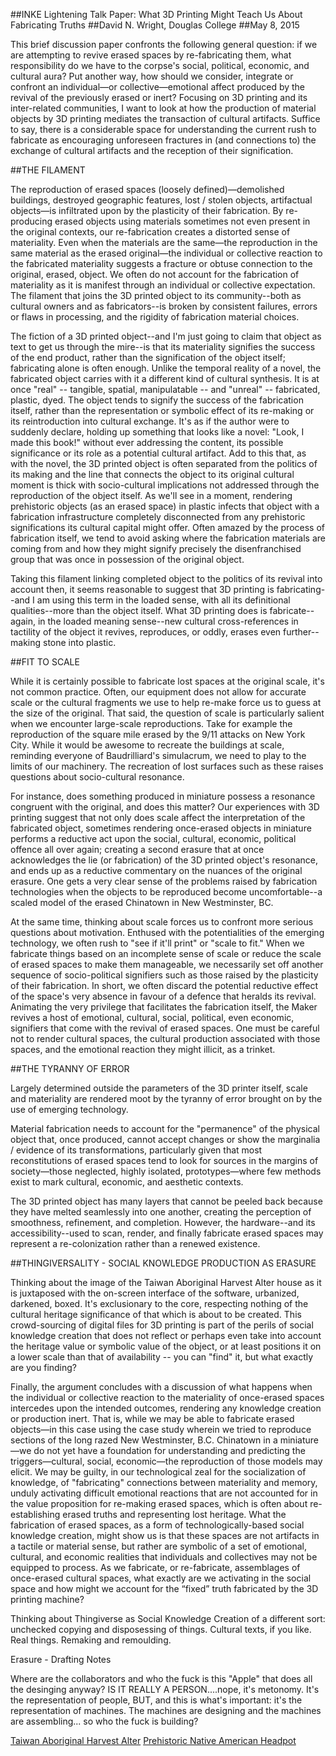 ##INKE Lightening Talk Paper: What 3D Printing Might Teach Us About Fabricating Truths
##David N. Wright, Douglas College
##May 8, 2015

This brief discussion paper confronts the following general question: if we are attempting to revive erased spaces by re-fabricating them, what responsibility do we have to the corpse's social, political, economic, and cultural aura? Put another way, how should we consider, integrate or confront an individual—or collective—emotional affect produced by the revival of the previously erased or inert? Focusing on 3D printing and its inter-related communities, I want to look at how the production of material objects by 3D printing mediates the transaction of cultural artifacts. Suffice to say, there is a considerable space for understanding the current rush to fabricate as encouraging unforeseen fractures in (and connections to) the exchange of cultural artifacts and the reception of their signification. 
##THE FILAMENT

The reproduction of erased spaces (loosely defined)—demolished buildings, destroyed geographic features, lost / stolen objects, artifactual objects—is infiltrated upon by the plasticity of their fabrication. By re-producing erased objects using materials sometimes not even present in the original contexts, our re-fabrication creates a distorted sense of materiality. Even when the materials are the same—the reproduction in the same material as the erased original—the individual or collective reaction to the fabricated materiality suggests a fracture or obtuse connection to the original, erased, object.  We often do not account for the fabrication of materiality as it is manifest through an individual or collective expectation. The filament that joins the 3D printed object to its community--both as cultural owners and as fabricators--is broken by consistent failures, errors or flaws in processing, and the rigidity of fabrication material choices. 

The fiction of a 3D printed object--and I'm just going to claim that object as text to get us through the mire--is that its materiality signifies the success of the end product, rather than the signification of the object itself; fabricating alone is often enough. Unlike the temporal reality of a novel, the fabricated object carries with it a different kind of cultural synthesis. It is at once "real" -- tangible, spatial, manipulatable -- and "unreal" -- fabricated, plastic, dyed. The object tends to signify the success of the fabrication itself, rather than the representation or symbolic effect of its re-making or its reintroduction into cultural exchange. It's as if the author were to suddenly declare, holding up something that looks like a novel: "Look, I made this book!" without ever addressing the content, its possible significance or its role as a potential cultural artifact. Add to this that, as with the novel, the 3D printed object is often separated from the politics of its making and the line that connects the object to its original cultural moment is thick with socio-cultural implications not addressed through the reproduction of the object itself. As we'll see in a moment, rendering prehistoric objects (as an erased space) in plastic infects that object with a fabrication infrastructure completely disconnected from any prehistoric significations its cultural capital might offer. Often amazed by the process of fabrication itself, we tend to avoid asking where the fabrication materials are coming from and how they might signify precisely the disenfranchised group that was once in possession of the original object. 

Taking this filament linking completed object to the politics of its revival into account then, it seems reasonable to suggest that 3D printing is fabricating--and I am using this term in the loaded sense, with all its definitional qualities--more than the object itself. What 3D printing does is fabricate--again, in the loaded meaning sense--new cultural cross-references in tactility of the object it revives, reproduces, or oddly, erases even further--making stone into plastic. 

##FIT TO SCALE 
While it is certainly possible to fabricate lost spaces at the original scale, it's not common practice. Often, our equipment does not allow for accurate scale or the cultural fragments we use to help re-make force us to guess at the size of the original. That said, the question of scale is particularly salient when we encounter large-scale reproductions. Take for example the reproduction of the square mile erased by the 9/11 attacks on New York City. While it would be awesome to recreate the buildings at scale, reminding everyone of Baudrilliard's  simulacrum, we need to play to the limits of our machinery. The recreation of lost surfaces such as these raises questions about socio-cultural resonance. 

For instance, does something produced in miniature possess a resonance congruent with the original, and does this matter? Our experiences with 3D printing suggest that not only does scale affect the interpretation of the fabricated object, sometimes rendering once-erased objects in miniature performs a reductive act upon the social, cultural, economic, political offence all over again; creating a second erasure that at once acknowledges the lie (or fabrication) of the 3D printed object's resonance, and ends up as a reductive commentary on the nuances of the original erasure. One gets a very clear sense of the problems raised by fabrication technologies when the objects to be reproduced become uncomfortable--a scaled model of the erased Chinatown in New Westminster, BC.  

At the same time, thinking about scale forces us to confront more serious questions about motivation. Enthused with the potentialities of the emerging technology, we often rush to "see if it'll print" or "scale to fit." When we fabricate things based on an incomplete sense of scale or reduce the scale of erased spaces to make them manageable, we necessarily set off another sequence of socio-political signifiers such as those raised by the plasticity of their fabrication. In short, we often discard the potential reductive effect of the space's very absence in favour of a defence that heralds its revival. Animating the very privilege that facilitates the fabrication itself, the Maker revives a host of emotional, cultural, social, political, even economic, signifiers that come with the revival of erased spaces. One must be careful not to render cultural spaces, the cultural production associated with those spaces, and the emotional reaction they might illicit, as a trinket. 

##THE TYRANNY OF ERROR

Largely determined outside the parameters of the 3D printer itself, scale and materiality are rendered moot by the tyranny of error brought on by the use of emerging technology. 

Material fabrication needs to account for the "permanence" of the physical object that, once produced, cannot accept changes or show the marginalia / evidence of its transformations, particularly given that most reconstitutions of erased spaces tend to look for sources in the margins of society—those neglected, highly isolated, prototypes—where few methods exist to mark cultural, economic, and aesthetic contexts. 

The 3D printed object has many layers that cannot be peeled back because they have melted seamlessly into one another, creating the perception of smoothness, refinement, and completion. However, the hardware--and its accessibility--used to scan, render, and finally fabricate erased spaces may represent a re-colonization rather than a renewed existence.

##THINGIVERSALITY - SOCIAL KNOWLEDGE PRODUCTION AS ERASURE

Thinking about the image of the Taiwan Aboriginal Harvest Alter house as it is juxtaposed with the on-screen interface of the software, urbanized, darkened, boxed. It's exclusionary to the core, respecting nothing of the cultural heritage significance of that which is about to be created. This crowd-sourcing of digital files for 3D printing is part of the perils of social knowledge creation that does not reflect or perhaps even take into account the heritage value or symbolic value of the object, or at least positions it on a lower scale than that of availability -- you can "find" it, but what exactly are you finding?  
Finally, the argument concludes with a discussion of what happens when the individual or collective reaction to the materiality of once-erased spaces intercedes upon the intended outcomes, rendering any knowledge creation or production inert. That is, while we may be able to fabricate erased objects—in this case using the case study wherein we tried to reproduce sections of the long razed New Westminster, B.C. Chinatown in a miniature—we do not yet have a foundation for understanding and predicting the triggers—cultural, social, economic—the reproduction of those models may elicit. We may be guilty, in our technological zeal for the socialization of knowledge, of "fabricating" connections between materiality and memory, unduly activating difficult emotional reactions that are not accounted for in the value proposition for re-making erased spaces, which is often about re-establishing erased truths and representing lost heritage. What the fabrication of erased spaces, as a form of technologically-based social knowledge creation, might show us is that these spaces are not artifacts in a tactile or material sense, but rather are symbolic of a set of emotional, cultural, and economic realities that individuals and collectives may not be equipped to process. As we fabricate, or re-fabricate, assemblages of once-erased cultural spaces, what exactly are we activating in the social space and how might we account for the “fixed” truth fabricated by the 3D printing machine? 


Thinking about Thingiverse as Social Knowledge Creation of a different sort: unchecked copying and disposessing of things. Cultural texts, if you like. Real things. Remaking and remoulding. 

Erasure - Drafting Notes

Where are the collaborators and who the fuck is this "Apple" that does all the desinging anyway? IS IT REALLY A PERSON....nope, it's metonomy. It's the representation of people, BUT, and this is what's important: it's the representation of machines. The machines are designing and the machines are assembling... so who the fuck is building? 
	
[Taiwan Aboriginal Harvest Alter](http://www.thingiverse.com/thing:217653) 
[Prehistoric Native American Headpot](http://www.thingiverse.com/thing:436637)




